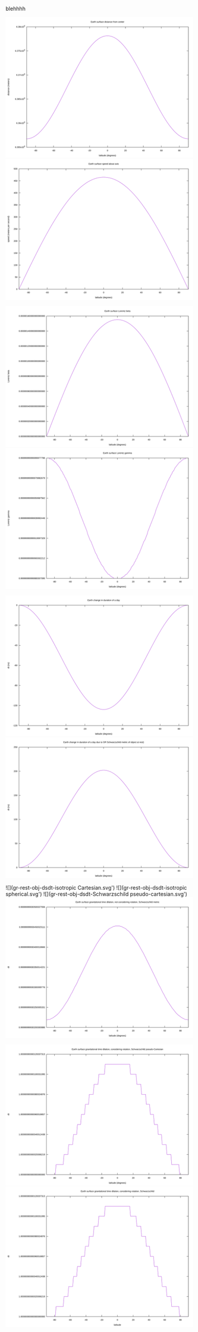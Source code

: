 blehhhh

![](dist.svg)
![](vel.svg)

![](lorentzbeta.svg)
![](lorentzgamma.svg)

![](change-in-day-sr.svg)
![](change-in-day-gr-obj-at-rest.svg)

![](gr-rest-obj-dsdt-isotropic Cartesian.svg')
![](gr-rest-obj-dsdt-isotropic spherical.svg')
![](gr-rest-obj-dsdt-Schwarzschild pseudo-cartesian.svg')
![](gr-rest-obj-dsdt-schwarzschild-spherical.svg)

![](grav-dt-schwarzschild-pseudocartesian.svg)
![](grav-dt-schwarzschild-spherical.svg)
